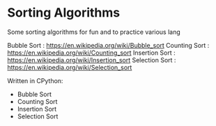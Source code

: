 # Sorting Algorithms

Some sorting algorithms for fun and to practice various lang

Bubble Sort : https://en.wikipedia.org/wiki/Bubble_sort
Counting Sort : https://en.wikipedia.org/wiki/Counting_sort
Insertion Sort : https://en.wikipedia.org/wiki/Insertion_sort
Selection Sort : https://en.wikipedia.org/wiki/Selection_sort

Written in CPython:
- Bubble Sort
- Counting Sort
- Insertion Sort
- Selection Sort
